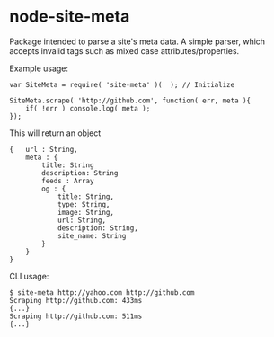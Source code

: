 # node-site-meta

Package intended to parse a site's meta data.  A simple parser, which accepts invalid tags such as mixed case attributes/properties.

Example usage:

    var SiteMeta = require( 'site-meta' )(  ); // Initialize

    SiteMeta.scrape( 'http://github.com', function( err, meta ){
        if( !err ) console.log( meta );
    });

This will return an object

    {   url : String,
        meta : {
            title: String
            description: String
            feeds : Array
            og : {
                title: String,
                type: String,
                image: String,
                url: String,
                description: String,
                site_name: String
            }
        }
    }


CLI usage:

    $ site-meta http://yahoo.com http://github.com
    Scraping http://github.com: 433ms
    {...}
    Scraping http://github.com: 511ms
    {...}

